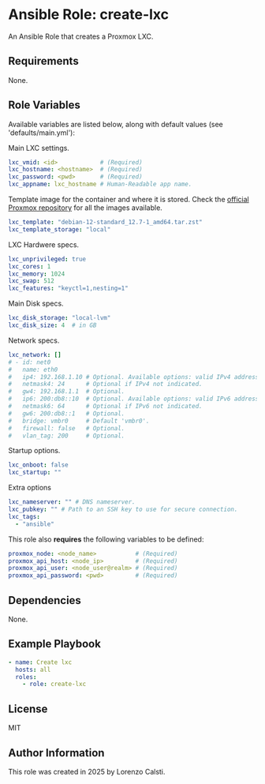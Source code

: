 Ansible Role: create-lxc
=========

An Ansible Role that creates a Proxmox LXC.

Requirements
------------

None.

Role Variables
--------------

Available variables are listed below, along with default values (see 'defaults/main.yml'):

Main LXC settings.

```yaml
lxc_vmid: <id>            # (Required)
lxc_hostname: <hostname>  # (Required)
lxc_password: <pwd>       # (Required)
lxc_appname: lxc_hostname # Human-Readable app name.
```

Template image for the container and where it is stored. Check the [official Proxmox repository](http://download.proxmox.com/images/system/) for all the images available.

```yaml
lxc_template: "debian-12-standard_12.7-1_amd64.tar.zst"
lxc_template_storage: "local"
```

LXC Hardwere specs.

```yaml
lxc_unprivileged: true
lxc_cores: 1
lxc_memory: 1024
lxc_swap: 512
lxc_features: "keyctl=1,nesting=1"
```

Main Disk specs.

```yaml
lxc_disk_storage: "local-lvm"
lxc_disk_size: 4  # in GB
```

Network specs.

```yaml
lxc_network: []
# - id: net0
#   name: eth0
#   ip4: 192.168.1.10 # Optional. Available options: valid IPv4 address (to use static) - dhcp (to use DHCP).
#   netmask4: 24      # Optional if IPv4 not indicated.
#   gw4: 192.168.1.1  # Optional.
#   ip6: 200:db8::10  # Optional. Available options: valid IPv6 address (to use static) - dhcp (to use DHCP) - auto (to use SLAAC).
#   netmask6: 64      # Optional if IPv6 not indicated.
#   gw6: 200:db8::1   # Optional.
#   bridge: vmbr0     # Default 'vmbr0'.
#   firewall: false   # Optional.
#   vlan_tag: 200     # Optional.
```

Startup options.

```yaml
lxc_onboot: false
lxc_startup: ""
```

Extra options

```yaml
lxc_nameserver: "" # DNS nameserver.
lxc_pubkey: "" # Path to an SSH key to use for secure connection.
lxc_tags:
  - "ansible"
```

This role also **requires** the following variables to be defined:

```yaml
proxmox_node: <node_name>           # (Required)
proxmox_api_host: <node_ip>         # (Required)
proxmox_api_user: <node_user@realm> # (Required)
proxmox_api_password: <pwd>         # (Required)
```

Dependencies
------------

None.

Example Playbook
----------------

```yaml
- name: Create lxc
  hosts: all
  roles:
    - role: create-lxc
```

License
-------

MIT

Author Information
------------------

This role was created in 2025 by Lorenzo Calsti.
